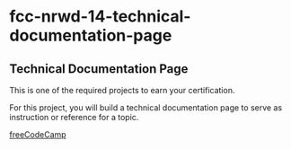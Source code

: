 # fcc-nrwd-14-technical-documentation-page

## Technical Documentation Page

This is one of the required projects to earn your certification.

For this project, you will build a technical documentation page to serve as instruction or reference for a topic.

[freeCodeCamp](https://www.freecodecamp.org/learn/2022/responsive-web-design/)